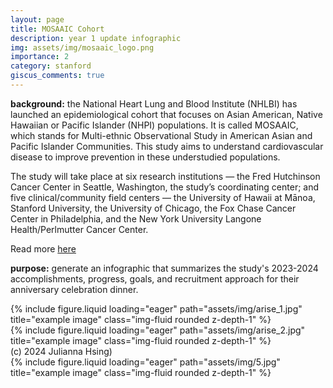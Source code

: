 ```yaml
---
layout: page
title: MOSAAIC Cohort
description: year 1 update infographic
img: assets/img/mosaaic_logo.png
importance: 2
category: stanford
giscus_comments: true
---
```

**background:** the National Heart Lung and Blood Institute (NHLBI) has launched an epidemiological cohort that focuses on Asian American, Native Hawaiian or Pacific Islander (NHPI) populations. It is called MOSAAIC, which stands for Multi-ethnic Observational Study in American Asian and Pacific Islander Communities. This study aims to understand cardiovascular disease to improve prevention in these understudied populations.

The study will take place at six research institutions — the Fred Hutchinson Cancer Center in Seattle, Washington, the study’s coordinating center; and five clinical/community field centers — the University of Hawaii at Mānoa, Stanford University, the University of Chicago, the Fox Chase Cancer Center in Philadelphia, and the New York University Langone Health/Perlmutter Cancer Center.

Read more [here](https://www.nhlbi.nih.gov/news/2024/new-nhlbi-study-focuses-asian-americans-native-hawaiians-and-pacific-islanders)

**purpose:** generate an infographic that summarizes the study's 2023-2024 accomplishments, progress, goals, and recruitment approach for their anniversary celebration dinner.

<div class="row">
    <div class="col-sm mt-3 mt-md-0">
        {% include figure.liquid loading="eager" path="assets/img/arise_1.jpg" title="example image" class="img-fluid rounded z-depth-1" %}
    </div>
    <div class="col-sm mt-3 mt-md-0">
        {% include figure.liquid loading="eager" path="assets/img/arise_2.jpg" title="example image" class="img-fluid rounded z-depth-1" %}
    </div>
</div>
<div class="caption">
    (c) 2024 Julianna Hsing)
</div>
<div class="row">
    <div class="col-sm mt-3 mt-md-0">
        {% include figure.liquid loading="eager" path="assets/img/5.jpg" title="example image" class="img-fluid rounded z-depth-1" %}
    </div>
</div>
